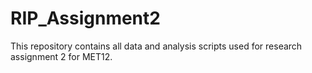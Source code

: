 ﻿# RIP_Assignment2
This repository contains all data and analysis scripts used for research assignment 2 for MET12.
